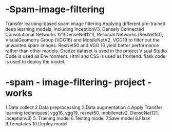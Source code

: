 # -Spam-image-filtering
Transfer learning-based  spam image filtering
Applying different pre-trained deep learning models, including InceptionV3, Densely Connected Convolutional Networks 121(DenseNet121), Residual Networks (ResNet50), VisualGeometry Group (VGG16) and MobileNetV2, VGG19 to filter out the unwanted spam images.
ResNet50 and VGG 16 yield better performance rather than other models.
Dredze dataset is used in the project
Visual Studio Code is used as Environment.
Html and CSS is used as frontend.
flask code is used to deploy the model.
# -spam - image-filtering- project -works
1.Data collect
2.Data preprocessing
3.Data augmentation
4.Apply Transfer learning techniques( vgg16, vgg19, resnet50, mobilenetv2, DenseNet121, inceptionv3)
5. Training model
6.Testing model
7.Save model
8.Flask
9.Templates
10.Deploy model

